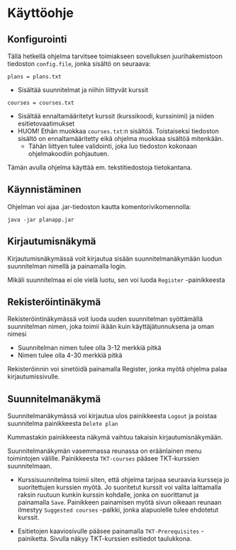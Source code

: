 # Käyttöohje

## Konfigurointi

Tällä hetkellä ohjelma tarvitsee toimiakseen sovelluksen juurihakemistoon tiedoston `config.file`, jonka sisältö on seuraava:

`plans = plans.txt`
- Sisältää suunnitelmat ja niihin liittyvät kurssit

`courses = courses.txt`
- Sisältää ennaltamääritetyt kurssit (kurssikoodi, kurssinimi) ja niiden esitietovaatimukset
- HUOM! Ethän muokkaa `courses.txt`:n sisältöä. Toistaiseksi tiedoston sisältö on ennaltamääritetty eikä ohjelma muokkaa sisältöä mitenkään.
    * Tähän liittyen tulee validointi, joka luo tiedoston kokonaan ohjelmakoodiin pohjautuen.

Tämän avulla ohjelma käyttää em. tekstitiedostoja tietokantana.

## Käynnistäminen

Ohjelman voi ajaa .jar-tiedoston kautta komentorivikomennolla:

```java -jar planapp.jar```

## Kirjautumisnäkymä

Kirjautumisnäkymässä voit kirjautua sisään suunnitelmanäkymään luodun suunnitelman nimellä ja painamalla login.

Mikäli suunnitelmaa ei ole vielä luotu, sen voi luoda `Register` -painikkeesta


## Rekisteröintinäkymä

Rekisteröintinäkymässä voit luoda uuden suunnitelman syöttämällä suunnitelman nimen, joka toimii ikään kuin käyttäjätunnuksena ja oman nimesi

- Suunnitelman nimen tulee olla 3-12 merkkiä pitkä
- Nimen tulee olla 4-30 merkkiä pitkä

Rekisteröinnin voi sinetöidä painamalla Register, jonka myötä ohjelma palaa kirjautumissivulle.

## Suunnitelmanäkymä

Suunnitelmanäkymässä voi kirjautua ulos painikkeesta `Logout` ja poistaa suunnitelma painikkeesta `Delete plan`

Kummastakin painikkeesta näkymä vaihtuu takaisin kirjautumisnäkymään.

Suunnitelmanäkymän vasemmassa reunassa on eräänlainen menu toimintojen välille. Painikkeesta `TKT-courses` pääsee TKT-kurssien suunnitelmaan.

- Kurssisuunnitelma toimii siten, että ohjelma tarjoaa seuraavia kursseja jo suoritettujen kurssien myötä. Jo suoritetut kurssit voi valita laittamalla raksin ruutuun kunkin kurssin kohdalle, jonka on suorittanut ja painamalla `Save`. Painikkeen painamisen myötä sivun oikeaan reunaan ilmestyy `Suggested courses` -palkki, jonka alapuolelle tulee ehdotetut kurssit.

- Esitietojen kaaviosivulle pääsee painamalla `TKT-Prerequisites` -painiketta. Sivulla näkyy TKT-kurssien esitiedot taulukkona.